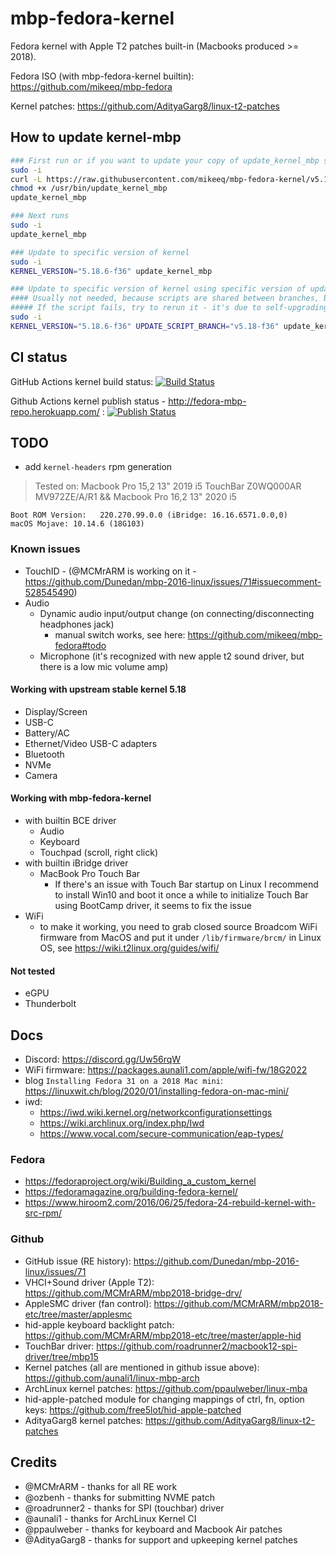 # mbp-fedora-kernel

Fedora kernel with Apple T2 patches built-in (Macbooks produced >= 2018).

Fedora ISO (with mbp-fedora-kernel builtin): <https://github.com/mikeeq/mbp-fedora>

Kernel patches: <https://github.com/AdityaGarg8/linux-t2-patches>


## How to update kernel-mbp

```bash
### First run or if you want to update your copy of update_kernel_mbp script
sudo -i
curl -L https://raw.githubusercontent.com/mikeeq/mbp-fedora-kernel/v5.18-f36/update_kernel_mbp.sh -o /usr/bin/update_kernel_mbp
chmod +x /usr/bin/update_kernel_mbp
update_kernel_mbp

### Next runs
sudo -i
update_kernel_mbp

### Update to specific version of kernel
sudo -i
KERNEL_VERSION="5.18.6-f36" update_kernel_mbp

### Update to specific version of kernel using specific version of update script
#### Usually not needed, because scripts are shared between branches, but you can use it to update your update_kernel_mbp script
##### If the script fails, try to rerun it - it's due to self-upgrading feature of this script
sudo -i
KERNEL_VERSION="5.18.6-f36" UPDATE_SCRIPT_BRANCH="v5.18-f36" update_kernel_mbp
```

## CI status

GitHub Actions kernel build status:
[![Build Status](https://github.com/mikeeq/mbp-fedora-kernel/actions/workflows/build-kernel.yml/badge.svg)](https://github.com/mikeeq/mbp-fedora-kernel/actions/workflows/build-kernel.yml)

Github Actions kernel publish status - <http://fedora-mbp-repo.herokuapp.com/> :
[![Publish Status](https://github.com/mikeeq/mbp-fedora-kernel/actions/workflows/yum-repo.yml/badge.svg)](https://github.com/mikeeq/mbp-fedora-kernel/actions/workflows/yum-repo.yml)

## TODO

- add `kernel-headers` rpm generation

> Tested on: Macbook Pro 15,2 13" 2019 i5 TouchBar Z0WQ000AR MV972ZE/A/R1 && Macbook Pro 16,2 13" 2020 i5

```
Boot ROM Version:	220.270.99.0.0 (iBridge: 16.16.6571.0.0,0)
macOS Mojave: 10.14.6 (18G103)
```

### Known issues

- TouchID - (@MCMrARM is working on it - https://github.com/Dunedan/mbp-2016-linux/issues/71#issuecomment-528545490)
- Audio
  - Dynamic audio input/output change (on connecting/disconnecting headphones jack)
    - manual switch works, see here: <https://github.com/mikeeq/mbp-fedora#todo>
  - Microphone (it's recognized with new apple t2 sound driver, but there is a low mic volume amp)

#### Working with upstream stable kernel 5.18

- Display/Screen
- USB-C
- Battery/AC
- Ethernet/Video USB-C adapters
- Bluetooth
- NVMe
- Camera

#### Working with mbp-fedora-kernel

- with builtin BCE driver
  - Audio
  - Keyboard
  - Touchpad (scroll, right click)
- with builtin iBridge driver
  - MacBook Pro Touch Bar
    - If there's an issue with Touch Bar startup on Linux I recommend to install Win10 and boot it once a while to initialize Touch Bar using BootCamp driver, it seems to fix the issue
- WiFi
  - to make it working, you need to grab closed source Broadcom WiFi firmware from MacOS and put it under `/lib/firmware/brcm/` in Linux OS, see <https://wiki.t2linux.org/guides/wifi/>

#### Not tested

- eGPU
- Thunderbolt

## Docs

- Discord: <https://discord.gg/Uw56rqW>
- WiFi firmware: <https://packages.aunali1.com/apple/wifi-fw/18G2022>
- blog `Installing Fedora 31 on a 2018 Mac mini`: <https://linuxwit.ch/blog/2020/01/installing-fedora-on-mac-mini/>
- iwd:
  - <https://iwd.wiki.kernel.org/networkconfigurationsettings>
  - <https://wiki.archlinux.org/index.php/Iwd>
  - <https://www.vocal.com/secure-communication/eap-types/>

### Fedora

- <https://fedoraproject.org/wiki/Building_a_custom_kernel>
- <https://fedoramagazine.org/building-fedora-kernel/>
- <https://www.hiroom2.com/2016/06/25/fedora-24-rebuild-kernel-with-src-rpm/>

### Github

- GitHub issue (RE history): <https://github.com/Dunedan/mbp-2016-linux/issues/71>
- VHCI+Sound driver (Apple T2): <https://github.com/MCMrARM/mbp2018-bridge-drv/>
- AppleSMC driver (fan control): <https://github.com/MCMrARM/mbp2018-etc/tree/master/applesmc>
- hid-apple keyboard backlight patch: <https://github.com/MCMrARM/mbp2018-etc/tree/master/apple-hid>
- TouchBar driver: <https://github.com/roadrunner2/macbook12-spi-driver/tree/mbp15>
- Kernel patches (all are mentioned in github issue above): <https://github.com/aunali1/linux-mbp-arch>
- ArchLinux kernel patches: <https://github.com/ppaulweber/linux-mba>
- hid-apple-patched module for changing mappings of ctrl, fn, option keys: <https://github.com/free5lot/hid-apple-patched>
- AdityaGarg8 kernel patches: <https://github.com/AdityaGarg8/linux-t2-patches>

## Credits

- @MCMrARM - thanks for all RE work
- @ozbenh - thanks for submitting NVME patch
- @roadrunner2 - thanks for SPI (touchbar) driver
- @aunali1 - thanks for ArchLinux Kernel CI
- @ppaulweber - thanks for keyboard and Macbook Air patches
- @AdityaGarg8 - thanks for support and upkeeping kernel patches
